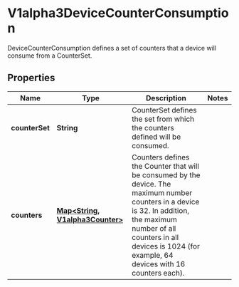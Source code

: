 

# V1alpha3DeviceCounterConsumption

DeviceCounterConsumption defines a set of counters that a device will consume from a CounterSet.

## Properties

| Name | Type | Description | Notes |
|------------ | ------------- | ------------- | -------------|
|**counterSet** | **String** | CounterSet defines the set from which the counters defined will be consumed. |  |
|**counters** | [**Map&lt;String, V1alpha3Counter&gt;**](V1alpha3Counter.md) | Counters defines the Counter that will be consumed by the device.  The maximum number counters in a device is 32. In addition, the maximum number of all counters in all devices is 1024 (for example, 64 devices with 16 counters each). |  |



